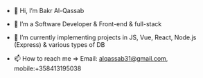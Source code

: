 - 👋 Hi, I’m Bakr Al-Qassab
- 👀 I’m a Software Developer & Front-end & full-stack
- 🌱 I’m currently implementing projects in JS, Vue, React, Node.js (Express) & various types of DB

- 📫 How to reach me => 
Email: alqassab31@gmail.com, 
mobile:+358413195038

<!---
BakrAlqassab/BakrAlqassab is a ✨ special ✨ repository because its `README.md` (this file) appears on your GitHub profile.
You can click the Preview link to take a look at your changes.
--->
